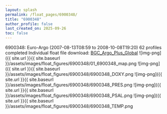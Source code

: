 ```yaml
---
layout: splash
permalink: /float_pages/6900348/
title: "6900348"
author_profile: false
last_created_on: 2025-09-26
toc: false
---
```

 
6900348: Euro-Argo (2007-08-13T08:59 to 2008-10-08T19:20)
62 profiles completed
Individual float file download: [BGC_Argo_Plus_Global](https://ftp.soest.hawaii.edu/bgc_argo_plus/Individual_Floats/outliers_removed/6900348_Sprof_processed.nc)
![img-png]({{ site.url }}{{ site.baseurl }}/assets/images/float_figures/6900348/01_6900348_map.png
![img-png]({{ site.url }}{{ site.baseurl }}/assets/images/float_figures/6900348/6900348_DOXY.png
![img-png]({{ site.url }}{{ site.baseurl }}/assets/images/float_figures/6900348/6900348_PRES.png
![img-png]({{ site.url }}{{ site.baseurl }}/assets/images/float_figures/6900348/6900348_PSAL.png
![img-png]({{ site.url }}{{ site.baseurl }}/assets/images/float_figures/6900348/6900348_TEMP.png
